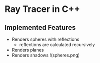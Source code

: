 # Ray Tracer in C++

## Implemented Features
- Renders spheres with reflections
  - reflections are calculated recursively
- Renders planes
- Renders shadows
!(spheres.png)
